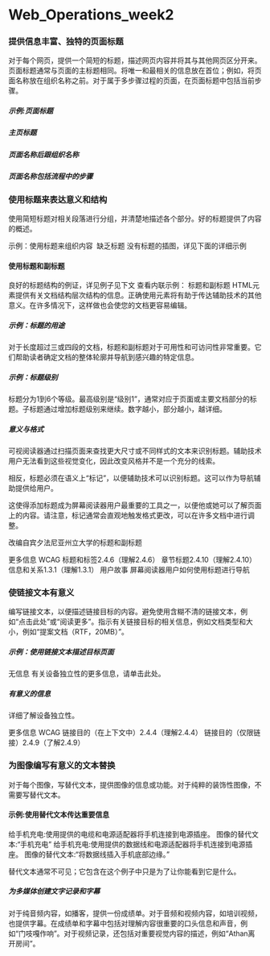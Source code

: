 # Web_Operations_week2

### 提供信息丰富、独特的页面标题
对于每个网页，提供一个简短的标题，描述网页内容并将其与其他网页区分开来。页面标题通常与页面的主标题相同。将唯一和最相关的信息放在首位；例如，将页面名称放在组织名称之前。对于属于多步骤过程的页面，在页面标题中包括当前步骤。

##### 示例:页面标题
##### 主页标题
##### 页面名称后跟组织名称
##### 页面名称包括流程中的步骤

### 使用标题来表达意义和结构
使用简短标题对相关段落进行分组，并清楚地描述各个部分。好的标题提供了内容的概述。

示例：使用标题来组织内容
 缺乏标题
没有标题的插图，详见下面的详细示例

#### 使用标题和副标题
良好的标题结构的例证，详见例子见下文
查看内联示例：
标题和副标题
HTML元素提供有关文档结构层次结构的信息。正确使用元素将有助于传达辅助技术的其他意义。在许多情况下，这样做也会使您的文档更容易编辑。

##### 示例：标题的用途
对于长度超过三或四段的文档，标题和副标题对于可用性和可访问性非常重要。它们帮助读者确定文档的整体轮廓并导航到感兴趣的特定信息。

##### 示例：标题级别
标题分为1到6个等级。最高级别是“级别1”，通常对应于页面或主要文档部分的标题。子标题通过增加标题级别来继续。数字越小，部分越小，越详细。

##### 意义与格式
可视阅读器通过扫描页面来查找更大尺寸或不同样式的文本来识别标题。辅助技术用户无法看到这些视觉变化，因此改变风格并不是一个充分的线索。

相反，标题必须在语义上“标记”，以便辅助技术可以识别标题。这可以作为导航辅助提供给用户。

这使得添加标题成为屏幕阅读器用户最重要的工具之一，以便他或她可以了解页面上的内容。请注意，标记通常会直观地触发格式更改，可以在许多文档中进行调整。

改编自宾夕法尼亚州立大学的标题和副标题

更多信息
WCAG
标题和标签2.4.6（理解2.4.6）
章节标题2.4.10（理解2.4.10）
信息和关系1.3.1（理解1.3.1）
用户故事
屏幕阅读器用户如何使用标题进行导航

### 使链接文本有意义
编写链接文本，以便描述链接目标的内容。避免使用含糊不清的链接文本，例如“点击此处”或“阅读更多”。指示有关链接目标的相关信息，例如文档类型和大小，例如“提案文档（RTF，20MB）”。

##### 示例：使用链接文本描述目标页面
无信息
有关设备独立性的更多信息，请单击此处。

##### 有意义的信息
详细了解设备独立性。

更多信息
WCAG
链接目的（在上下文中）2.4.4（理解2.4.4）
链接目的（仅限链接）2.4.9（了解2.4.9）

### 为图像编写有意义的文本替换
对于每个图像，写替代文本，提供图像的信息或功能。对于纯粹的装饰性图像，不需要写替代文本。

#### 示例:使用替代文本传达重要信息
给手机充电:使用提供的电缆和电源适配器将手机连接到电源插座。
图像的替代文本:“手机充电”
给手机充电:使用提供的数据线和电源适配器将手机连接到电源插座。
图像的替代文本:“将数据线插入手机底部边缘。”

替代文本通常不可见；它包含在这个例子中只是为了让你能看到它是什么。


##### 为多媒体创建文字记录和字幕
对于纯音频内容，如播客，提供一份成绩单。对于音频和视频内容，如培训视频，也提供字幕。在成绩单和字幕中包括对理解内容很重要的口头信息和声音，例如“门吱嘎作响”。对于视频记录，还包括对重要视觉内容的描述，例如“Athan离开房间”。
